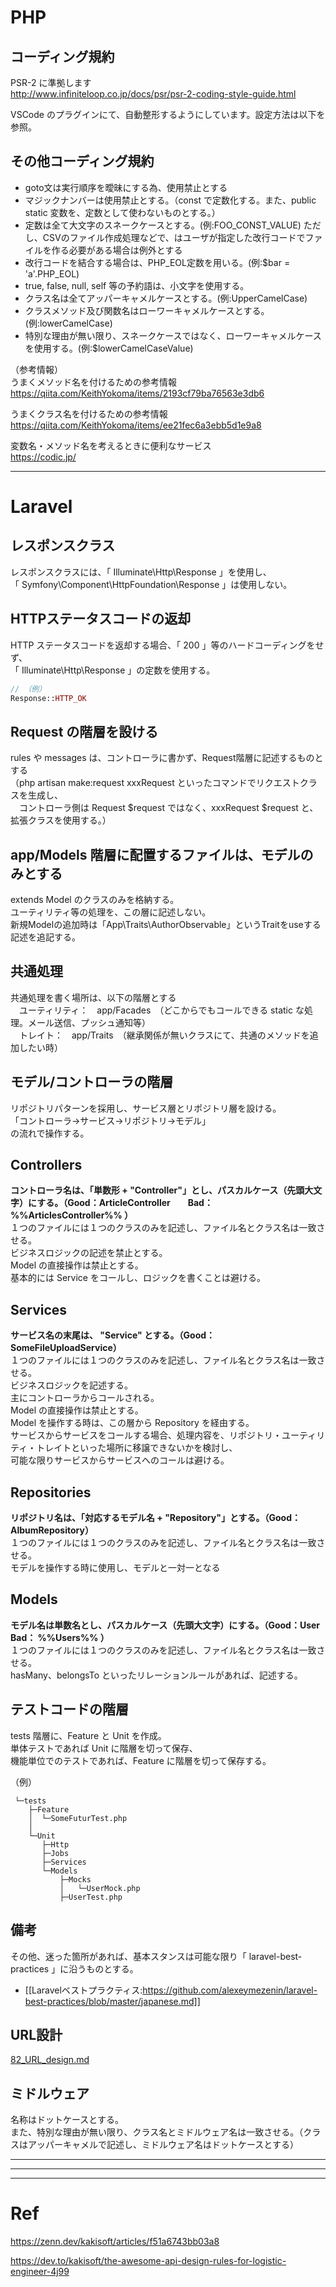 # PHP

## コーディング規約
PSR-2 に準拠します  
http://www.infiniteloop.co.jp/docs/psr/psr-2-coding-style-guide.html  

VSCode のプラグインにて、自動整形するようにしています。設定方法は以下を参照。  


## その他コーディング規約

 - goto文は実行順序を曖昧にする為、使用禁止とする
 - マジックナンバーは使用禁止とする。（const で定数化する。また、public static 変数を、定数として使わないものとする。）
 - 定数は全て大文字のスネークケースとする。(例:FOO_CONST_VALUE) 
   ただし、CSVのファイル作成処理などで、はユーザが指定した改行コードでファイルを作る必要がある場合は例外とする
 - 改行コードを結合する場合は、PHP_EOL定数を用いる。(例:$bar = 'a'.PHP_EOL)
 - true, false, null, self 等の予約語は、小文字を使用する。
 - クラス名は全てアッパーキャメルケースとする。(例:UpperCamelCase)
 - クラスメソッド及び関数名はローワーキャメルケースとする。(例:lowerCamelCase)
 - 特別な理由が無い限り、スネークケースではなく、ローワーキャメルケースを使用する。(例:$lowerCamelCaseValue)

（参考情報）  
うまくメソッド名を付けるための参考情報  
https://qiita.com/KeithYokoma/items/2193cf79ba76563e3db6  

うまくクラス名を付けるための参考情報  
https://qiita.com/KeithYokoma/items/ee21fec6a3ebb5d1e9a8  

変数名・メソッド名を考えるときに便利なサービス  
https://codic.jp/  

______________________________________________________________________________________________________
# Laravel

## レスポンスクラス
レスポンスクラスには、「 Illuminate\Http\Response 」を使用し、  
「 Symfony\Component\HttpFoundation\Response 」は使用しない。  


## HTTPステータスコードの返却
HTTP ステータスコードを返却する場合、「 200 」等のハードコーディングをせず、  
「 Illuminate\Http\Response 」の定数を使用する。  

```php
// （例）
Response::HTTP_OK
```


## Request の階層を設ける
rules や messages は、コントローラに書かず、Request階層に記述するものとする  
（php artisan make:request xxxRequest といったコマンドでリクエストクラスを生成し、  
　コントローラ側は Request $request ではなく、xxxRequest $request と、拡張クラスを使用する。）  

## app/Models  階層に配置するファイルは、モデルのみとする
extends Model のクラスのみを格納する。  
ユーティリティ等の処理を、この層に記述しない。  
新規Modelの追加時は「App\Traits\AuthorObservable」というTraitをuseする記述を追記する。  

## 共通処理
共通処理を書く場所は、以下の階層とする  
　ユーティリティ：　app/Facades　（どこからでもコールできる static な処理。メール送信、プッシュ通知等）  
　トレイト：　app/Traits　（継承関係が無いクラスにて、共通のメソッドを追加したい時）  

## モデル/コントローラの階層
リポジトリパターンを採用し、サービス層とリポジトリ層を設ける。  
「コントローラ→サービス→リポジトリ→モデル」  
の流れで操作する。  

## Controllers
 **コントローラ名は、「単数形 + "Controller"」とし、パスカルケース（先頭大文字）にする。（Good：ArticleController　　Bad： %%ArticlesController%% ）**  
１つのファイルには１つのクラスのみを記述し、ファイル名とクラス名は一致させる。  
ビジネスロジックの記述を禁止とする。  
Model の直接操作は禁止とする。  
基本的には Service をコールし、ロジックを書くことは避ける。  


## Services
**サービス名の末尾は、 "Service" とする。（Good：SomeFileUploadService）**  
１つのファイルには１つのクラスのみを記述し、ファイル名とクラス名は一致させる。  
ビジネスロジックを記述する。  
主にコントローラからコールされる。  
Model の直接操作は禁止とする。  
Model を操作する時は、この層から Repository を経由する。  
サービスからサービスをコールする場合、処理内容を、リポジトリ・ユーティリティ・トレイトといった場所に移譲できないかを検討し、  
可能な限りサービスからサービスへのコールは避ける。  

## Repositories
**リポジトリ名は、「対応するモデル名 + "Repository"」とする。（Good：AlbumRepository）**  
１つのファイルには１つのクラスのみを記述し、ファイル名とクラス名は一致させる。  
モデルを操作する時に使用し、モデルと一対一となる  

## Models
**モデル名は単数名とし、パスカルケース（先頭大文字）にする。（Good：User　Bad： %%Users%% ）**  
１つのファイルには１つのクラスのみを記述し、ファイル名とクラス名は一致させる。  
hasMany、belongsTo といったリレーションルールがあれば、記述する。  

## テストコードの階層
tests 階層に、Feature と Unit を作成。  
単体テストであれば Unit に階層を切って保存、  
機能単位でのテストであれば、Feature に階層を切って保存する。  

（例）
```
 └─tests
    ├─Feature
    │  └─SomeFuturTest.php
    │
    └─Unit
       ├─Http
       ├─Jobs
       ├─Services
       └─Models
           ├─Mocks
           │   └─UserMock.php
           ├─UserTest.php
```

## 備考
その他、迷った箇所があれば、基本スタンスは可能な限り「 laravel-best-practices 」に沿うものとする。  

* [[Laravelベストプラクティス:https://github.com/alexeymezenin/laravel-best-practices/blob/master/japanese.md]]


## URL設計
[82_URL_design.md](82_URL_design.md)  


## ミドルウェア
名称はドットケースとする。  
また、特別な理由が無い限り、クラス名とミドルウェア名は一致させる。（クラスはアッパーキャメルで記述し、ミドルウェア名はドットケースとする）  

_________________________________________________________________________________________________________________________
_________________________________________________________________________________________________________________________
_________________________________________________________________________________________________________________________
# Ref
https://zenn.dev/kakisoft/articles/f51a6743bb03a8

https://dev.to/kakisoft/the-awesome-api-design-rules-for-logistic-engineer-4j99





